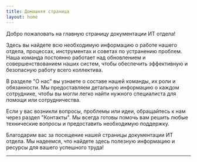 ```yaml
---
title: Домашняя страница
layout: home
---
```


Добро пожаловать на главную страницу документации ИТ отдела!

Здесь вы найдете всю необходимую информацию о работе нашего отдела, процессах, инструментах и советах по устранению проблем. Наша команда постоянно работает над обновлением и совершенствованием наших систем, чтобы обеспечить эффективную и безопасную работу всего коллектива.

В разделе "О нас" вы узнаете о составе нашей команды, их роли и обязанности. Мы предоставляем детальную информацию о каждом сотруднике, чтобы вы могли легко найти нужного специалиста для помощи или сотрудничества.

Если у вас возникли вопросы, проблемы или идеи, обращайтесь к нам через раздел "Контакты". Мы всегда готовы помочь вам решить любые технические вопросы и предоставить необходимую поддержку.

Благодарим вас за посещение нашей страницы документации ИТ отдела. Мы надеемся, что найдете здесь полезную информацию и ресурсы для вашего успешного труда!

---

[Just the Docs]: https://just-the-docs.github.io/just-the-docs/
[GitHub Pages]: https://docs.github.com/en/pages
[README]: https://github.com/just-the-docs/just-the-docs-template/blob/main/README.md
[Jekyll]: https://jekyllrb.com
[GitHub Pages / Actions workflow]: https://github.blog/changelog/2022-07-27-github-pages-custom-github-actions-workflows-beta/
[use this template]: https://github.com/just-the-docs/just-the-docs-template/generate
